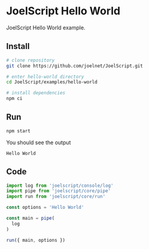 # JoelScript Hello World

JoelScript Hello World example.

## Install

```bash
# clone repository
git clone https://github.com/joelnet/JoelScript.git

# enter hello-world directory
cd JoelScript/examples/hello-world

# install dependencies
npm ci
```

## Run

```bash
npm start
```

You should see the output

```
Hello World
```

## Code

```javascript
import log from 'joelscript/console/log'
import pipe from 'joelscript/core/pipe'
import run from 'joelscript/core/run'

const options = 'Hello World'

const main = pipe(
  log
)

run({ main, options })
```